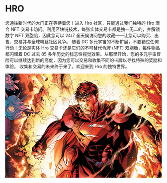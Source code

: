 # HRO

您通往新时代的大门正在等待着您！进入 Hro 社区，只能通过我们独特的 Hro 混合 NFT 交易卡访问。利用区块链技术，每张实体交易卡都是独一无二的，并解锁数字 NFT 双胞胎，因此您可以 24/7 全天候访问您的收藏——让您可以购买、出售、交易并与全球粉丝社区竞争。
随着 DC 多元宇宙的不断扩展，不要错过任何行动！无论是实体 Hro 交易卡还是它们的不可替代令牌 (NFT) 双胞胎，每件物品都闪耀着 DC 过去 85 多年历史的标志性视觉效果。从那里开始，您的多元宇宙冒险可以继续达到新的高度，因为您可以交易和收集不同的卡牌以寻找特殊的奖励和体验。
收集和交易的未来终于来了。欢迎来到 Hro 的独特世界。

![hro-dapp-collectibles-immutablex-image2_e55c3ee59a121f54bcc9885f98895d95](hro-dapp-collectibles-immutablex-image2_e55c3ee59a121f54bcc9885f98895d95.png)

